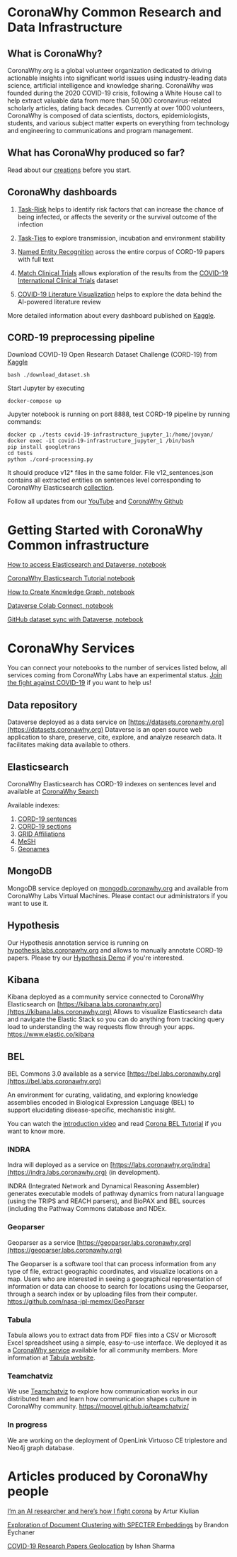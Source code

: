 # CoronaWhy Common Research and Data Infrastructure
## What is CoronaWhy?
CoronaWhy.org is a global volunteer organization dedicated to driving actionable insights into significant world issues using industry-leading data science, artificial intelligence and knowledge sharing. 
CoronaWhy was founded during the 2020 COVID-19 crisis, following a White House call to help extract valuable data from more than 50,000 coronavirus-related scholarly articles, dating back decades.
Currently at over 1000 volunteers, CoronaWhy is composed of data scientists, doctors, epidemiologists, students, and various subject matter experts on everything from technology and engineering to communications and program management.

## What has CoronaWhy produced so far?

Read about our [creations](https://github.com/CoronaWhy/covid-19-infrastructure/blob/master/Creations.md) before you start.

## CoronaWhy dashboards

1. [Task-Risk](https://app.powerbi.com/view?r=eyJrIjoiY2E5YjFkZjItN2Q2ZS00MGI5LWFiMWQtZmY0OWRiZTlkNDVmIiwidCI6ImRjMWYwNGY1LWMxZTUtNDQyOS1hODEyLTU3OTNiZTQ1YmY5ZCIsImMiOjEwfQ%3D%3D) helps to identify risk factors that can increase the chance of being infected, or affects the severity or the survival outcome of the infection

2. [Task-Ties](https://app.powerbi.com/view?r=eyJrIjoiOWYwM2Y0OTgtZGE0YS00YjM3LTkwZmYtZTM1NWE5NjJmY2JjIiwidCI6ImRjMWYwNGY1LWMxZTUtNDQyOS1hODEyLTU3OTNiZTQ1YmY5ZCIsImMiOjEwfQ%3D%3D) to explore transmission, incubation and environment stability

3. [Named Entity Recognition](https://app.powerbi.com/view?r=eyJrIjoiMGExNTY3ZjEtMTA3MC00NDYyLTg3YjAtMzZjYTZlMmQ3Mzk3IiwidCI6ImRjMWYwNGY1LWMxZTUtNDQyOS1hODEyLTU3OTNiZTQ1YmY5ZCIsImMiOjEwfQ%3D%3D) across the entire corpus of CORD-19 papers with full text

4. [Match Clinical Trials](https://app.powerbi.com/view?r=eyJrIjoiOGEwYzUwMzctYzJhNS00MjcwLTgzYTktYjQ2ODZmOGM2ZjRkIiwidCI6ImRjMWYwNGY1LWMxZTUtNDQyOS1hODEyLTU3OTNiZTQ1YmY5ZCIsImMiOjEwfQ%3D%3D) allows exploration of the results from the [COVID-19 International Clinical Trials](https://www.kaggle.com/panahi/covid-19-international-clinical-trials) dataset

5. [COVID-19 Literature Visualization](https://app.powerbi.com/view?r=eyJrIjoiODg5ODk5ZGEtYTViMy00ODAzLThiNzMtNWY2MjM5ZWUyNzU3IiwidCI6ImRjMWYwNGY1LWMxZTUtNDQyOS1hODEyLTU3OTNiZTQ1YmY5ZCIsImMiOjEwfQ%3D%3D) helps to explore the data behind the AI-powered literature review

More detailed information about every dashboard published on [Kaggle](https://www.kaggle.com/mikehoney/hyperion/notebook).

## CORD-19 preprocessing pipeline 
Download COVID-19 Open Research Dataset Challenge (CORD-19) from [Kaggle](https://www.kaggle.com/allen-institute-for-ai/CORD-19-research-challenge)
```
bash ./download_dataset.sh
```
Start Jupyter by executing
```
docker-compose up
```
Jupyter notebook is running on port 8888, test CORD-19 pipeline by running commands:
```
docker cp ./tests covid-19-infrastructure_jupyter_1:/home/jovyan/
docker exec -it covid-19-infrastructure_jupyter_1 /bin/bash
pip install googletrans
cd tests
python ./cord-processing.py
```
It should produce v12* files in the same folder. File v12_sentences.json contains all extracted entities on sentences level corresponding to CoronaWhy Elasticsearch [collection](http://search.coronawhy.org/v9sentences/_doc/fDLftXEBMjpYvjrLmggF).

Follow all updates from our [YouTube](https://www.youtube.com/channel/UCEeuBPsfGE3fceAN3yL5Gig) and [CoronaWhy Github](https://github.com/CoronaWhy/)

# Getting Started with CoronaWhy Common infrastructure
[How to access Elasticsearch and Dataverse, notebook](https://colab.research.google.com/drive/1AO-kBf1MTfqWAUenJJ45vjKsHWBv3men)

[CoronaWhy Elasticsearch Tutorial notebook](https://colab.research.google.com/drive/1dvuzvp2aQsiBiSzv-brh2iA5qbsswRVl#scrollTo=bQ0zEGMsWCJI)

[How to Create Knowledge Graph, notebook](https://colab.research.google.com/drive/1pYVWxG5hXZfkolWe9Q_CZg2hRIfg2Q9u)

[Dataverse Colab Connect, notebook](https://colab.research.google.com/drive/12PmYi8mWILsk4Rci5OqUtavVqk_jQiZH)

[GitHub dataset sync with Dataverse, notebook](https://github.com/mpons/coronawhy-github-dasaset-finder/blob/master/github-links.ipynb)

# CoronaWhy Services
You can connect your notebooks to the number of services listed below, all services coming from CoronaWhy Labs have an experimental status. [Join the fight against COVID-19](https://coronawhy.org) if you want to help us! 

## Data repository

Dataverse deployed as a data service on [https://datasets.coronawhy.org](https://datasets.coronawhy.org)
Dataverse is an open source web application to share, preserve, cite, explore, and analyze research data. It facilitates making data available to others. 

## Elasticsearch

CoronaWhy Elasticsearch has CORD-19 indexes on sentences level and available at [CoronaWhy Search](http://search.coronawhy.org/v9sentences/_search?pretty=true&q=*)

Available indexes:
1. [CORD-19 sentences](http://search.coronawhy.org/v9sentences/_search?pretty=true&q=*) 
2. [CORD-19 sections](http://search.coronawhy.org/cordv7sections/_search?pretty=true&q=*)
3. [GRID Affiliations](http://search.coronawhy.org/grid/_search?pretty=true&q=*) 
4. [MeSH](http://search.coronawhy.org/mesh/_search?pretty=true&q=*)
5. [Geonames](search.coronawhy.org/geonames/_search?pretty=true&q=*)

## MongoDB

MongoDB service deployed on [mongodb.coronawhy.org](mongodb.coronawhy.org) and available from CoronaWhy Labs Virtual Machines. Please contact our administrators if you want to use it.

## Hypothesis

Our Hypothesis annotation service is running on [hypothesis.labs.coronawhy.org](https://hypothesis.labs.coronawhy.org) and allows to manually annotate CORD-19 papers. Please try our [Hypothesis Demo](http://labs.coronawhy.org/hypothesis.html) if you're interested.

## Kibana

Kibana deployed as a community service connected to CoronaWhy Elasticsearch on [https://kibana.labs.coronawhy.org](https://kibana.labs.coronawhy.org)
Allows to visualize Elasticsearch data and navigate the Elastic Stack so you can do anything from tracking query load to understanding the way requests flow through your apps.
https://www.elastic.co/kibana

## BEL

BEL Commons 3.0 available as a service [https://bel.labs.coronawhy.org](https://bel.labs.coronawhy.org)

An environment for curating, validating, and exploring knowledge assemblies encoded in Biological Expression Language (BEL) to support elucidating disease-specific, mechanistic insight.

You can watch the [introduction video](https://www.youtube.com/watch?v=rHhuVBpoKdI&feature=youtu.be) and read [Corona BEL Tutorial](https://docs.google.com/document/d/180gdZMs6AmNi200CTCsMoxGFNPoiE8xxqzG6SCvIQ18/edit#heading=h.kovvpz3y508q) if you want to know more.

### INDRA

Indra will deployed as a service on [https://labs.coronawhy.org/indra](https://indra.labs.coronawhy.org) (in development).

INDRA (Integrated Network and Dynamical Reasoning Assembler) generates executable models of pathway dynamics from natural language (using the TRIPS and REACH parsers), and BioPAX and BEL sources (including the Pathway Commons database and NDEx.

### Geoparser

Geoparser as a service [https://geoparser.labs.coronawhy.org](https://geoparser.labs.coronawhy.org)

The Geoparser is a software tool that can process information from any type of file, extract geographic coordinates, and visualize locations on a map. Users who are interested in seeing a geographical representation of information or data can choose to search for locations using the Geoparser, through a search index or by uploading files from their computer.
https://github.com/nasa-jpl-memex/GeoParser

### Tabula

Tabula allows you to extract data from PDF files into a CSV or Microsoft Excel spreadsheet using a simple, easy-to-use interface. We deployed it as a [CoronaWhy service](http://tabula.labs.coronawhy.org) available for all community members. More information at [Tabula website](https://tabula.technology).

### Teamchatviz

We use [Teamchatviz](https://teamchatviz.labs.coronawhy.org) to explore how communication works in our distributed team and learn how communication shapes culture in CoronaWhy community. https://moovel.github.io/teamchatviz/

### In progress

We are working on the deployment of OpenLink Virtuoso CE triplestore and Neo4j graph database.

# Articles produced by CoronaWhy people
[I’m an AI researcher and here’s how I fight corona](https://medium.com/@arturkiulian/im-an-ai-researcher-and-here-s-how-i-fight-corona-1e0aa8f3e714) by Artur Kiulian


[Exploration of Document Clustering with SPECTER Embeddings](https://medium.com/@beychaner/exploration-of-document-clustering-with-specter-embeddings-7d255f0f7392) by Brandon Eychaner

[COVID-19 Research Papers Geolocation](https://medium.com/swlh/covid-19-research-papers-geolocation-c2d090bf9e06) by Ishan Sharma
